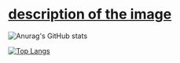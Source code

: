 # [description of the image](banner.png)

![Anurag's GitHub stats](https://github-readme-stats.vercel.app/api?username=seazabuky&show_icons=true&theme=material-palenight)

[![Top Langs](https://github-readme-stats.vercel.app/api/top-langs/?username=seazabuky&langs_count=8&show_icons=true&theme=material-palenight)](https://github.com/anuraghazra/github-readme-stats)
